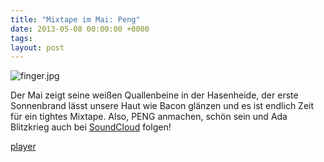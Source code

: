 ```yaml
---
title: "Mixtape im Mai: Peng"
date: 2013-05-08 00:00:00 +0000
tags: 
layout: post
---
```

<img src="/content/images/finger.jpg" alt="finger.jpg" />

Der Mai zeigt seine weißen Quallenbeine in der Hasenheide, der erste Sonnenbrand lässt unsere Haut wie Bacon glänzen und es ist endlich Zeit für ein tightes Mixtape. Also, PENG anmachen, schön sein und Ada Blitzkrieg auch bei <a href="https://soundcloud.com/bangpowwww">SoundCloud</a> folgen!

<script src="/javascripts/jquery.js"></script><script src="/javascripts/widget.js"></script>
<a class="widget" href="https://soundcloud.com/bangpowwww/sets/peng">player</a></p>
